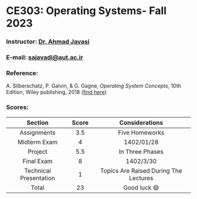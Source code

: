 # CE303: Operating Systems- Fall 2023

### Instructor: [Dr. Ahmad Javasi](https://scholar.google.com/citations?user=Va7RTUsAAAAJ&hl=en)
### E-mail: [sajavadi@aut.ac.ir](mailto:sajavadi@aut.ac.ir)

### Reference:
A. Silberschatz, P. Galvin, & G. Gagne, *Operating System Concepts,* 10th Edition, Wiley publishing, 2018 ([find here](https://github.com/rezaAdinepour/M.Sc-AUT/tree/main/Operating%20Systems/Reference))
 
### Scores:
| Section | Score | Considerations |
| :-: | :-:  | :-: |  
| Assignments | 3.5 | Five Homeworks |
| Midterm Exam | 4 | 1402/01/28 |
| Project | 5.5 | In Three Phases |
| Final Exam | 8 | 1402/3/30 |
| Technical Presentation | 1 | Topics Are Raised During The Lectures |
| Total | 23 | Good luck 😄 |

